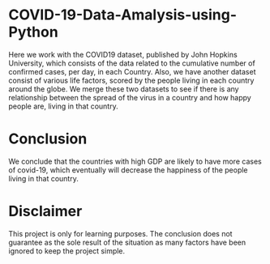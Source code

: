 # COVID-19-Data-Amalysis-using-Python

Here we work with the COVID19 dataset, published by John Hopkins University, which consists of the data related to the cumulative number of confirmed cases, per day, in each Country. Also, we have another dataset consist of various life factors, scored by the people living in each country around the globe.  We merge these two datasets to see if there is any relationship between the spread of the virus in a country and how happy people are, living in that country.

# Conclusion

We conclude that the countries with high GDP are likely to have more cases of covid-19, which eventually will decrease the happiness of the people living in that country.

# Disclaimer

This project is only for learning purposes. The conclusion does not guarantee as the sole result of the situation as many factors have been ignored to keep the project simple.
